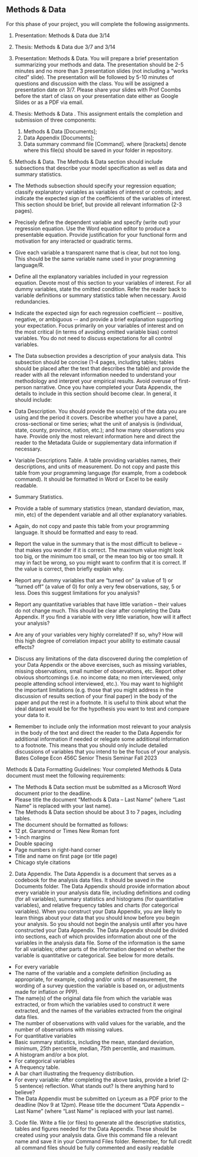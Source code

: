 ## Methods & Data

For this phase of your project, you will complete the following assignments.
1. Presentation: Methods & Data due 3/14
2. Thesis: Methods & Data due 3/7 and 3/14

1. Presentation: Methods & Data. You will prepare a brief presentation summarizing your
methods and data. The presentation should be 2-5 minutes and no more than 3 presentation
slides (not including a “works cited” slide). The presentation will be followed by 5-10
minutes of questions and discussion with the class. You will be assigned a presentation date
on 3/7. Please share your slides with Prof Coombs before the start of class on your
presentation date either as Google Slides or as a PDF via email.

2. Thesis: Methods & Data . This assignment entails the completion and submission of three
components:
    1. Methods & Data [Documents];
    2. Data Appendix [Documents];
    3. Data summary command file [Command].
    where [brackets] denote where this file(s) should be saved in your folder in repository.

1. Methods & Data. The Methods & Data section should include subsections that describe
your model specification as well as data and summary statistics.
- The Methods subsection should specify your regression equation; classify explanatory
variables as variables of interest or controls; and indicate the expected sign of the
coefficients of the variables of interest. This section should be brief, but provide all
relevant information (2-3 pages).
- Precisely define the dependent variable and specify (write out) your regression
equation. Use the Word equation editor to produce a presentable equation.
Provide justification for your functional form and motivation for any interacted or
quadratic terms.
- Give each variable a transparent name that is clear, but not too long. This should
be the same variable name used in your programming language/R.
- Define all the explanatory variables included in your regression equation. Devote
most of this section to your variables of interest. For all dummy variables, state
the omitted condition. Refer the reader back to variable definitions or summary
statistics table when necessary. Avoid redundancies.
- Indicate the expected sign for each regression coefficient -- positive, negative, or
ambiguous -- and provide a brief explanation supporting your expectation. Focus
primarily on your variables of interest and on the most critical (in terms of
avoiding omitted variable bias) control variables. You do not need to discuss
expectations for all control variables.

- The Data subsection provides a description of your analysis data. This subsection should be
concise (1-4 pages, including tables; tables should be placed after the text that describes the
table) and provide the reader with all the relevant information needed to understand your
methodology and interpret your empirical results. Avoid overuse of first-person narrative.
Once you have completed your Data Appendix, the details to include in this section should
become clear. In general, it should include:
- Data Description. You should provide the source(s) of the data you are using and the period
it covers. Describe whether you have a panel, cross-sectional or time series; what the unit
of analysis is (individual, state, county, province, nation, etc.); and how many observations
you have. Provide only the most relevant information here and direct the reader to the
Metadata Guide or supplementary data information if necessary.
- Variable Descriptions Table. A table providing variables names, their descriptions, and
units of measurement. Do not copy and paste this table from your programming language (for example, from a
codebook command). It should be formatted in Word or Excel to be easily readable.
- Summary Statistics.
- Provide a table of summary statistics (mean, standard deviation, max, min, etc) of
the dependent variable and all other explanatory variables.
- Again, do not copy and paste this table from your programming language. It should be formatted and easy
to read.
- Report the value in the summary that is the most difficult to believe – that makes
you wonder if it is correct. The maximum value might look too big, or the minimum
too small, or the mean too big or too small. It may in fact be wrong, so you might
want to confirm that it is correct. If the value is correct, then briefly explain why.
- Report any dummy variables that are “turned on” (a value of 1) or “turned off” (a
value of 0) for only a very few observations, say, 5 or less. Does this suggest
limitations for you analysis?
- Report any quantitative variables that have little variation – their values do not
change much. This should be clear after completing the Data Appendix. If you find
a variable with very little variation, how will it affect your analysis?
- Are any of your variables very highly correlated? If so, why? How will this high
degree of correlation impact your ability to estimate causal effects?
- Discuss any limitations of the data discovered during the completion of your Data
Appendix or the above exercises, such as missing variables, missing observations, small
number of observations, etc. Report other obvious shortcomings (i.e. no income data; no
men interviewed, only people attending school interviewed, etc.). You may want to
highlight the important limitations (e.g. those that you might address in the discussion of
results section of your final paper) in the body of the paper and put the rest in a footnote.
It is useful to think about what the ideal dataset would be for the hypothesis you want to
test and compare your data to it.
- Remember to include only the information most relevant to your analysis in the body of
the text and direct the reader to the Data Appendix for additional information if needed or
relegate some additional information to a footnote. This means that you should only include
detailed discussions of variables that you intend to be the focus of your analysis.
Bates College Econ 456C Senior Thesis Seminar Fall 2023

Methods & Data Formatting Guidelines:
Your completed Methods & Data document must meet the following requirements:
- The Methods & Data section must be submitted as a Microsoft Word document prior to the
deadline.
- Please title the document “Methods & Data – Last Name” (where “Last Name” is replaced
with your last name).
- The Methods & Data section should be about 3 to 7 pages, including tables.
- The document should be formatted as follows:
- 12 pt. Garamond or Times New Roman font
- 1-inch margins
- Double spacing
- Page numbers in right-hand corner
- Title and name on first page (or title page)
- Chicago style citations

2. Data Appendix. The Data Appendix is a document that serves as a codebook for the
analysis data files. It should be saved in the Documents folder. The Data Appendix
should provide information about every variable in your analysis data file, including
definitions and coding (for all variables), summary statistics and histograms (for
quantitative variables), and relative frequency tables and charts (for categorical
variables). When you construct your Data Appendix, you are likely to learn things about
your data that you should know before you begin your analysis. So you should not begin
the analysis until after you have constructed your Data Appendix. The Data Appendix
should be divided into sections, each of which provides information about one of the
variables in the analysis data file. Some of the information is the same for all variables;
other parts of the information depend on whether the variable is quantitative or
categorical. See below for more details.
- For every variable
- The name of the variable and a complete definition (including as
appropriate, for example, coding and/or units of measurement, the wording
of a survey question the variable is based on, or adjustments made for
inflation or PPP).
- The name(s) of the original data file from which the variable was extracted,
or from which the variables used to construct it were extracted, and the
names of the variables extracted from the original data files.
- The number of observations with valid values for the variable, and the
number of observations with missing values.
- For quantitative variables
- Basic summary statistics, including the mean, standard deviation, minimum,
25th percentile, median, 75th percentile, and maximum.
- A histogram and/or a box plot.
- For categorical variables
- A frequency table.
- A bar chart illustrating the frequency distribution.
- For every variable: After completing the above tasks, provide a brief (2-5 sentence)
reflection. What stands out? Is there anything hard to believe?
- The Data Appendix must be submitted on Lyceum as a PDF prior to the deadline
(Nov 9 at 12pm). Please title the document “Data Appendix – Last Name” (where
“Last Name” is replaced with your last name).
3. Code file. Write a file (or files) to generate all the descriptive statistics,
tables and figures needed for the Data Appendix. These should be created using your
analysis data. Give this command file a relevant name and save it in your
Command Files folder. Remember, for full credit all command files should be fully
commented and easily readable